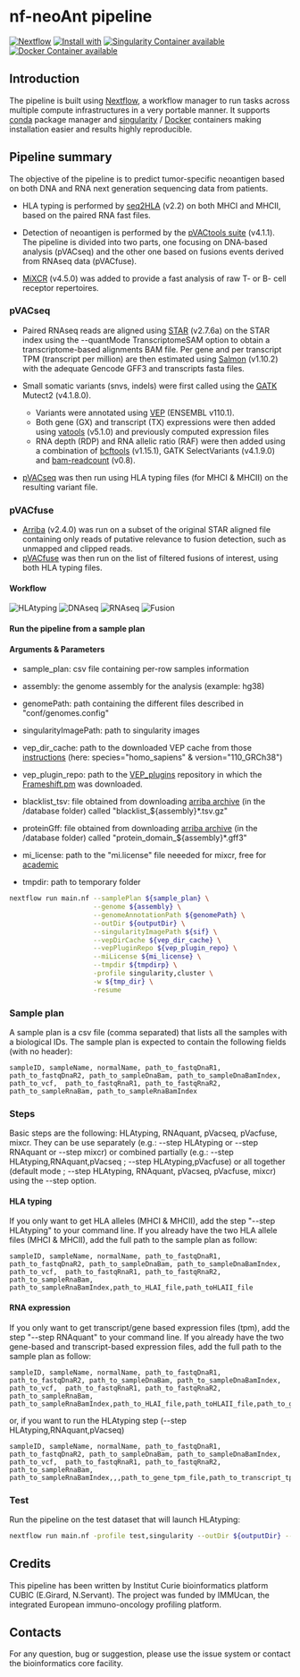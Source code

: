 # nf-neoAnt pipeline 

[![Nextflow](https://img.shields.io/badge/nextflow-%E2%89%A519.10.0-brightgreen.svg)](https://www.nextflow.io/)
[![Install with](https://anaconda.org/anaconda/conda-build/badges/installer/conda.svg)](https://conda.anaconda.org/anaconda)
[![Singularity Container available](https://img.shields.io/badge/singularity-available-7E4C74.svg)](https://singularity.lbl.gov/)
[![Docker Container available](https://img.shields.io/badge/docker-available-003399.svg)](https://www.docker.com/)

## Introduction

The pipeline is built using [Nextflow](https://www.nextflow.io), a workflow manager to run tasks across multiple compute infrastructures in a very portable manner.
It supports [conda](https://docs.conda.io) package manager and  [singularity](https://sylabs.io/guides/3.6/user-guide/) / [Docker](https://www.docker.com/) containers making installation easier and results highly reproducible.

## Pipeline summary

The objective of the pipeline is to predict tumor-specific neoantigen based on both DNA and RNA next generation sequencing data from patients.
<!-- 
* HLA typing are divided into two parts:
    - [Optitype](https://github.com/FRED-2/OptiType) (v1.3.5) for MHCI, based on the [nf-core hlatyping pipeline](https://nf-co.re/hlatyping/2.0.0)
    - [HLA-LA](https://github.com/DiltheyLab/HLA-LA) (v1.0.3) for MHCII
 -->
* HLA typing is performed by [seq2HLA](https://github.com/TRON-Bioinformatics/seq2HLA) (v2.2) on both MHCI and MHCII, based on the paired RNA fast files.

* Detection of neoantigen is performed by the [pVACtools suite](https://pvactools.readthedocs.io) (v4.1.1). The pipeline is divided into two parts, one focusing on DNA-based analysis (pVACseq) and the other one based on fusions events derived from RNAseq data (pVACfuse).

* [MiXCR](https://github.com/milaboratory/mixcr) (v4.5.0) was added to provide a fast analysis of raw T- or B- cell receptor repertoires. 

### pVACseq

* Paired RNAseq reads are aligned using [STAR](https://github.com/alexdobin/STAR) (v2.7.6a) on the STAR index using the --quantMode TranscriptomeSAM option to obtain a transcriptome-based alignments BAM file. Per gene and per transcript TPM (transcript per million) are then estimated using [Salmon](https://github.com/COMBINE-lab/salmon) (v1.10.2) with the adequate Gencode GFF3 and transcripts fasta files.

* Small somatic variants (snvs, indels) were first called using the [GATK](https://gatk.broadinstitute.org/hc/en-us) Mutect2 (v4.1.8.0). 
    - Variants were annotated using [VEP](http://useast.ensembl.org/info/docs/tools/vep/script/index.html) (ENSEMBL v110.1).
    - Both gene (GX) and transcript (TX) expressions were then added using [vatools](https://github.com/griffithlab/VAtools) (v5.1.0) and previously computed expression files
    - RNA depth (RDP) and RNA allelic ratio (RAF) were then added using a combination of [bcftools](https://github.com/samtools/bcftools) (v1.15.1), GATK SelectVariants (v4.1.9.0) and [bam-readcount](https://github.com/genome/bam-readcount) (v0.8).

* [pVACseq](https://pvactools.readthedocs.io/en/latest/pvacseq.html) was then run using HLA typing files (for MHCI & MHCII) on the resulting variant file.

### pVACfuse

* [Arriba](https://github.com/suhrig/arriba) (v2.4.0) was run on a subset of the original STAR aligned file containing only reads of putative relevance to fusion detection, such as unmapped and clipped reads.
* [pVACfuse](https://pvactools.readthedocs.io/en/latest/pvacfuse.html) was then run on the list of filtered fusions of interest, using both HLA typing files. 


#### Workflow

![HLAtyping](docs/images/hla_workflow.jpg)
![DNAseq](docs/images/dna_workflow.jpg)
![RNAseq](docs/images/rna_workflow.jpg)
![Fusion](docs/images/fusion_workflow.jpg)


#### Run the pipeline from a sample plan

#### Arguments & Parameters

- sample_plan: csv file containing per-row samples information

- assembly: the genome assembly for the analysis (example: hg38)
- genomePath: path containing the different files described in "conf/genomes.config"

<!-- - condaCacheDir: path to store conda environments -->
- singularityImagePath: path to singularity images

- vep_dir_cache: path to the downloaded VEP cache from those [instructions](http://useast.ensembl.org/info/docs/tools/vep/script/vep_cache.html#cache) (here: species="homo_sapiens" & version="110_GRCh38")
- vep_plugin_repo: path to the [VEP_plugins](https://github.com/Ensembl/VEP_plugins.git) repository in which the [Frameshift.pm](https://raw.githubusercontent.com/griffithlab/pVACtools/v2.0.0/tools/pvacseq/VEP_plugins/Frameshift.pm) was downloaded.

<!-- - vt: path to the binary of the vt tools from github
 -->
<!-- - graph_dir: path to the graph directory for HLA-LA -->
<!-- - graph_name : name of the graph for HLA-LA (PRG_MHC_GRCh38_withIMGT) -->

- blacklist_tsv: file obtained from downloading [arriba archive](https://github.com/suhrig/arriba/releases) (in the /database  folder) called "blacklist_${assembly}*.tsv.gz"

- proteinGff: file obtained from downloading [arriba archive](https://github.com/suhrig/arriba/releases) (in the /database  folder) called "protein_domain_${assembly}*.gff3"

<!-- - iedb_path: path to the uncompressed [MHCI](https://downloads.iedb.org/tools/mhci/) & [MHCII](https://downloads.iedb.org/tools/mhcii/) IEDB archives. Warning: the path must be shorter than 57 characters  -->

- mi_license: path to the "mi.license" file neeeded for mixcr, free for [academic](https://licensing.milaboratories.com/)

- tmpdir: path to temporary folder

```bash
nextflow run main.nf --samplePlan ${sample_plan} \
                     --genome ${assembly} \
                     --genomeAnnotationPath ${genomePath} \
                     --outDir ${outputDir} \
                     --singularityImagePath ${sif} \
                     --vepDirCache ${vep_dir_cache} \
                     --vepPluginRepo ${vep_plugin_repo} \
                     --miLicense ${mi_license} \
                     --tmpdir ${tmpdirp} \
                     -profile singularity,cluster \
                     -w ${tmp_dir} \
                     -resume
```

### Sample plan

A sample plan is a csv file (comma separated) that lists all the samples with a biological IDs.
The sample plan is expected to contain the following fields (with no header):

```
sampleID, sampleName, normalName, path_to_fastqDnaR1, path_to_fastqDnaR2, path_to_sampleDnaBam, path_to_sampleDnaBamIndex, path_to_vcf,  path_to_fastqRnaR1, path_to_fastqRnaR2, path_to_sampleRnaBam, path_to_sampleRnaBamIndex
```


### Steps

Basic steps are the following: HLAtyping, RNAquant, pVacseq, pVacfuse, mixcr.
They can be use separately (e.g.: --step HLAtyping or --step RNAquant or --step mixcr) or combined partially (e.g.: --step HLAtyping,RNAquant,pVacseq ;  --step HLAtyping,pVacfuse) or all together (default mode ; --step HLAtyping, RNAquant, pVacseq, pVacfuse, mixcr) using the --step option. 

#### HLA typing

If you only want to get HLA alleles (MHCI & MHCII), add the step "--step HLAtyping" to your command line. If you already have the two HLA allele files (MHCI & MHCII), add the full path to the sample plan as follow:

```
sampleID, sampleName, normalName, path_to_fastqDnaR1, path_to_fastqDnaR2, path_to_sampleDnaBam, path_to_sampleDnaBamIndex, path_to_vcf,  path_to_fastqRnaR1, path_to_fastqRnaR2, path_to_sampleRnaBam, path_to_sampleRnaBamIndex,path_to_HLAI_file,path_toHLAII_file
```

#### RNA expression

If you only want to get transcript/gene based expression files (tpm), add the step "--step RNAquant" to your command line. If you already have the two gene-based and transcript-based expression files, add the full path to the sample plan as follow:


```
sampleID, sampleName, normalName, path_to_fastqDnaR1, path_to_fastqDnaR2, path_to_sampleDnaBam, path_to_sampleDnaBamIndex, path_to_vcf,  path_to_fastqRnaR1, path_to_fastqRnaR2, path_to_sampleRnaBam, path_to_sampleRnaBamIndex,path_to_HLAI_file,path_toHLAII_file,path_to_gene_tpm_file,path_to_transcript_tpm_file
```

or, if you want to run the HLAtyping step (--step HLAtyping,RNAquant,pVacseq)
```
sampleID, sampleName, normalName, path_to_fastqDnaR1, path_to_fastqDnaR2, path_to_sampleDnaBam, path_to_sampleDnaBamIndex, path_to_vcf,  path_to_fastqRnaR1, path_to_fastqRnaR2, path_to_sampleRnaBam, path_to_sampleRnaBamIndex,,,path_to_gene_tpm_file,path_to_transcript_tpm_file
```

### Test

Run the pipeline on the test dataset that will launch HLAtyping: 


```bash
nextflow run main.nf -profile test,singularity --outDir ${outputDir} --singularityImagePath ${sif} -w ${work_dir}
```


## Credits

This pipeline has been written by Institut Curie bioinformatics platform CUBIC (E.Girard, N.Servant). The project was funded by IMMUcan, the integrated European immuno-oncology profiling platform. 

## Contacts

For any question, bug or suggestion, please use the issue system or contact the bioinformatics core facility.
